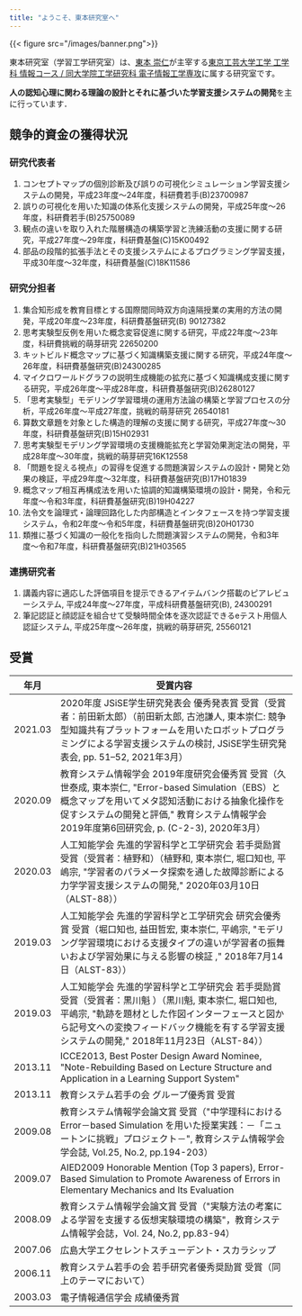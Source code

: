```yaml
---
title: "ようこそ、東本研究室へ"
---
```


{{< figure src="/images/banner.png">}}

東本研究室（学習工学研究室）は、[東本 崇仁](/tomoto/)が主宰する[東京工芸大学工学 工学科 情報コース / 同大学院工学研究科 電子情報工学専攻](https://www.t-kougei.ac.jp/)に属する研究室です。

**人の認知心理に関わる理論の設計とそれに基づいた学習支援システムの開発**を主に行っています．

## 競争的資金の獲得状況
### 研究代表者
1. コンセプトマップの個別診断及び誤りの可視化シミュレーション学習支援システムの開発，平成23年度～24年度，科研費若手(B)23700987
2. 誤りの可視化を用いた知識の体系化支援システムの開発，平成25年度～26年度，科研費若手(B)25750089
3. 観点の違いを取り入れた階層構造の構築学習と洗練活動の支援に関する研究，平成27年度～29年度，科研費基盤(C)15K00492
4. 部品の段階的拡張手法とその支援システムによるプログラミング学習支援，平成30年度～32年度，科研費基盤(C)18K11586

### 研究分担者
1. 集合知形成を教育目標とする国際間同時双方向遠隔授業の実用的方法の開発，平成20年度～23年度，科研費基盤研究(B) 90127382
2. 思考実験型反例を用いた概念変容促進に関する研究，平成22年度～23年度，科研費挑戦的萌芽研究 22650200
3. キットビルド概念マップに基づく知識構築支援に関する研究，平成24年度～26年度，科研費基盤研究(B)24300285
4. マイクロワールドグラフの説明生成機能の拡充に基づく知識構成支援に関する研究，平成26年度～平成28年度，科研費基盤研究(B)26280127
5. 「思考実験型」モデリング学習環境の運用方法論の構築と学習プロセスの分析，平成26年度～平成27年度，挑戦的萌芽研究 26540181
6. 算数文章題を対象とした構造的理解の支援に関する研究，平成27年度～30年度，科研費基盤研究(B)15H02931
7. 思考実験型モデリング学習環境の支援機能拡充と学習効果測定法の開発，平成28年度～30年度，挑戦的萌芽研究16K12558
8. 「問題を捉える視点」の習得を促進する問題演習システムの設計・開発と効果の検証，平成29年度～32年度，科研費基盤研究(B)17H01839
9. 概念マップ相互再構成法を用いた協調的知識構築環境の設計・開発，令和元年度〜令和3年度，科研費基盤研究(B)19H04227
10. 法令文を論理式・論理回路化した内部構造とインタフェースを持つ学習支援システム，令和2年度〜令和5年度，科研費基盤研究(B)20H01730
11. 類推に基づく知識の一般化を指向した問題演習システムの開発，令和3年度〜令和7年度，科研費基盤研究(B)21H03565

### 連携研究者
1. 講義内容に適応した評価項目を提示できるアイテムバンク搭載のピアレビューシステム, 平成24年度～27年度，平成科研費基盤研究(B), 24300291
2. 筆記認証と顔認証を組合せて受験時間全体を逐次認証できるeテスト用個人認証システム, 平成25年度～26年度，挑戦的萌芽研究, 25560121

## 受賞

| 年月    | 受賞内容                                                                                                                                                                                                                                                  |
| ------- | --------------------------------------------------------------------------------------------------------------------------------------------------------------------------------------------------------------------------------------------------------- |
| 2021.03 | 2020年度 JSiSE学生研究発表会 優秀発表賞 受賞（受賞者：前田新太郎）（前田新太郎, 古池謙人, 東本崇仁: 競争型知識共有プラットフォームを用いたロボットプログラミングによる学習支援システムの検討, JSiSE学生研究発表会, pp. 51–52, 2021年3月）                 |
| 2020.09 | 教育システム情報学会 2019年度研究会優秀賞 受賞（久世泰成, 東本崇仁, "Error-based Simulation（EBS）と概念マップを用いてメタ認知活動における抽象化操作を促すシステムの開発と評価," 教育システム情報学会2019年度第6回研究会, p. (C-2-3), 2020年3月）         |
| 2020.03 | 人工知能学会 先進的学習科学と工学研究会 若手奨励賞 受賞（受賞者：植野和）（植野和, 東本崇仁, 堀口知也, 平嶋宗, "学習者のパラメータ探索を通した故障診断による力学学習支援システムの開発," 2020年03月10日（ALST-88））                                      |
| 2019.03 | 人工知能学会 先進的学習科学と工学研究会 研究会優秀賞 受賞（堀口知也, 益田哲宏, 東本崇仁, 平嶋宗, "モデリング学習環境における支援タイプの違いが学習者の振舞いおよび学習効果に与える影響の検証 ," 2018年7月14日（ALST-83））                                |
| 2019.03 | 人工知能学会 先進的学習科学と工学研究会 若手奨励賞 受賞（受賞者：黒川魁 ）（黒川魁, 東本崇仁, 堀口知也, 平嶋宗, "軌跡を題材とした作図インターフェースと図から記号文への変換フィードバック機能を有する学習支援システムの開発," 2018年11月23日（ALST-84）） |
| 2013.11 | ICCE2013, Best Poster Design Award Nominee, "Note-Rebuilding Based on Lecture Structure and Application in a Learning Support System"                                                                                                                     |
| 2013.11 | 教育システム若手の会 グループ優秀賞 受賞                                                                                                                                                                                                                  |
| 2009.08 | 教育システム情報学会論文賞 受賞（"中学理科における Error－based Simulation を用いた授業実践：－「ニュートンに挑戦」プロジェクト－", 教育システム情報学会学会誌, Vol.25, No.2, pp.194-203）                                                                |
| 2009.07 | AIED2009 Honorable Mention (Top 3 papers), Error-Based Simulation to Promote Awareness of Errors in Elementary Mechanics and Its Evaluation                                                                                                               |
| 2008.09 | 教育システム情報学会論文賞 受賞（"実験方法の考案による学習を支援する仮想実験環境の構築"，教育システム情報学会誌，Vol. 24, No.2, pp.83-94）                                                                                                                |
| 2007.06 | 広島大学エクセレントスチューデント・スカラシップ                                                                                                                                                                                                          |
| 2006.11 | 教育システム若手の会 若手研究者優秀奨励賞 受賞（同上のテーマにおいて）                                                                                                                                                                                    |
| 2003.03 | 電子情報通信学会 成績優秀賞                                                                                                                                                                                                                               |
